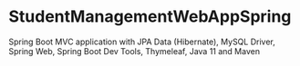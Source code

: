 # StudentManagementWebAppSpring 

Spring Boot MVC application with JPA Data (Hibernate), MySQL Driver, Spring Web, Spring Boot Dev Tools, Thymeleaf, Java 11 and Maven
